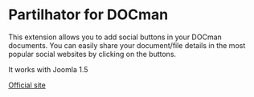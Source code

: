 # Partilhator for DOCman
This extension allows you to add social buttons in your DOCman documents. You can easily share your document/file details in the most popular social websites by clicking on the buttons.

It works with Joomla 1.5

[Official site](http://www.joomlaempresa.es/en/)